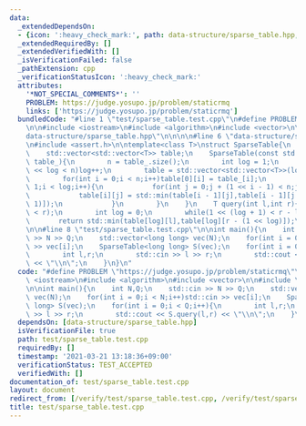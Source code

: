 ```yaml
---
data:
  _extendedDependsOn:
  - {icon: ':heavy_check_mark:', path: data-structure/sparse_table.hpp, title: data-structure/sparse_table.hpp}
  _extendedRequiredBy: []
  _extendedVerifiedWith: []
  _isVerificationFailed: false
  _pathExtension: cpp
  _verificationStatusIcon: ':heavy_check_mark:'
  attributes:
    '*NOT_SPECIAL_COMMENTS*': ''
    PROBLEM: https://judge.yosupo.jp/problem/staticrmq
    links: ['https://judge.yosupo.jp/problem/staticrmq']
  bundledCode: "#line 1 \"test/sparse_table.test.cpp\"\n#define PROBLEM \"https://judge.yosupo.jp/problem/staticrmq\"\
    \n\n#include <iostream>\n#include <algorithm>\n#include <vector>\n\n#line 1 \"\
    data-structure/sparse_table.hpp\"\n\n\n\n#line 6 \"data-structure/sparse_table.hpp\"\
    \n#include <assert.h>\n\ntemplate<class T>\nstruct SparseTable{\n    int n;\n\
    \    std::vector<std::vector<T>> table;\n    SparseTable(const std::vector<T>&\
    \ table_){\n        n = table_.size();\n        int log = 1;\n        while(1\
    \ << log < n)log++;\n        table = std::vector<std::vector<T>>(log,std::vector<T>(n));\n\
    \        for(int i = 0;i < n;i++)table[0][i] = table_[i];\n        for(int i =\
    \ 1;i < log;i++){\n            for(int j = 0;j + (1 << i - 1) < n;j++){\n    \
    \            table[i][j] = std::min(table[i - 1][j],table[i - 1][j + (1 << i -\
    \ 1)]);\n            }\n        }\n    }\n    T query(int l,int r){\n        assert(l\
    \ < r);\n        int log = 0;\n        while(1 << (log + 1) < r - l)log++;\n \
    \       return std::min(table[log][l],table[log][r - (1 << log)]);\n    }\n};\n\
    \n\n#line 8 \"test/sparse_table.test.cpp\"\n\nint main(){\n    int N,Q;\n    std::cin\
    \ >> N >> Q;\n    std::vector<long long> vec(N);\n    for(int i = 0;i < N;i++)std::cin\
    \ >> vec[i];\n    SparseTable<long long> S(vec);\n    for(int i = 0;i < Q;i++){\n\
    \        int l,r;\n        std::cin >> l >> r;\n        std::cout << S.query(l,r)\
    \ << \"\\n\";\n    }\n}\n"
  code: "#define PROBLEM \"https://judge.yosupo.jp/problem/staticrmq\"\n\n#include\
    \ <iostream>\n#include <algorithm>\n#include <vector>\n\n#include \"../data-structure/sparse_table.hpp\"\
    \n\nint main(){\n    int N,Q;\n    std::cin >> N >> Q;\n    std::vector<long long>\
    \ vec(N);\n    for(int i = 0;i < N;i++)std::cin >> vec[i];\n    SparseTable<long\
    \ long> S(vec);\n    for(int i = 0;i < Q;i++){\n        int l,r;\n        std::cin\
    \ >> l >> r;\n        std::cout << S.query(l,r) << \"\\n\";\n    }\n}"
  dependsOn: [data-structure/sparse_table.hpp]
  isVerificationFile: true
  path: test/sparse_table.test.cpp
  requiredBy: []
  timestamp: '2021-03-21 13:18:36+09:00'
  verificationStatus: TEST_ACCEPTED
  verifiedWith: []
documentation_of: test/sparse_table.test.cpp
layout: document
redirect_from: [/verify/test/sparse_table.test.cpp, /verify/test/sparse_table.test.cpp.html]
title: test/sparse_table.test.cpp
---
```


